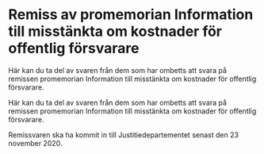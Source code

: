 # Remiss av promemorian Information till misstänkta om kostnader för offentlig försvarare

Här kan du ta del av svaren från dem som har ombetts att svara på remissen promemorian Information till misstänkta om kostnader för offentlig försvarare.

Här kan du ta del av svaren från dem som har ombetts att svara på remissen promemorian Information till misstänkta om kostnader för offentlig försvarare.

Remissvaren ska ha kommit in till Justitiedepartementet senast den 23
november 2020.
